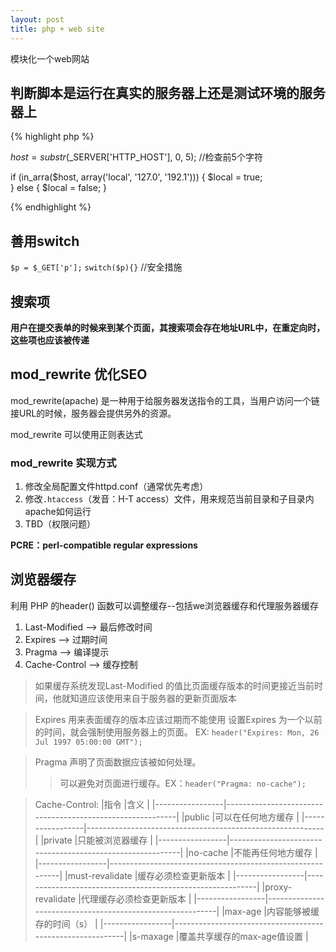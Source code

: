 ```yaml
---
layout: post
title: php + web site
---
```


模块化一个web网站

## 判断脚本是运行在真实的服务器上还是测试环境的服务器上

{% highlight php %}

$host = substr($_SERVER['HTTP_HOST'], 0, 5);		//检查前5个字符

if (in_arra($host, array('local', '127.0', '192.1'))) {
	$local = true;	
} else {
	$local = false;
}

{% endhighlight %}

## 善用switch

`$p = $_GET['p'];`
`switch($p){}`	//安全措施

## 搜索项

**用户在提交表单的时候来到某个页面，其搜索项会存在地址URL中，在重定向时，这些项也应该被传递**

## mod_rewrite 优化SEO

mod_rewrite(apache) 是一种用于给服务器发送指令的工具，当用户访问一个链接URL的时候，服务器会提供另外的资源。

mod_rewrite 可以使用正则表达式

### mod_rewrite 实现方式
1. 修改全局配置文件httpd.conf（通常优先考虑）
2. 修改`.htaccess`（发音：H-T access）文件，用来规范当前目录和子目录内apache如何运行
3. TBD（权限问题）

**PCRE：perl-compatible regular expressions**

## 浏览器缓存

利用 PHP 的header() 函数可以调整缓存--包括we浏览器缓存和代理服务器缓存
1. Last-Modified --> 最后修改时间
3. Expires --> 过期时间
4. Pragma --> 编译提示
2. Cache-Control --> 缓存控制

> 如果缓存系统发现Last-Modified 的值比页面缓存版本的时间更接近当前时间，他就知道应该使用来自于服务器的更新页面版本

> Expires 用来表面缓存的版本应该过期而不能使用
> 设置Expires 为一个以前的时间，就会强制使用服务器上的页面。
> EX: `header("Expires: Mon, 26 Jul 1997 05:00:00 GMT");`

> Pragma 声明了页面数据应该被如何处理。
>> 可以避免对页面进行缓存。EX：`header("Pragma: no-cache");`

> Cache-Control:
  |指令				|含义														|
  |-----------------|-----------------------------------------------------------|
  |public	        |可以在任何地方缓存											|
  |-----------------|-----------------------------------------------------------|
  |private	        |只能被浏览器缓存											|
  |-----------------|-----------------------------------------------------------|
  |no-cache	        |不能再任何地方缓存											|
  |-----------------|-----------------------------------------------------------|
  |must-revalidate	|缓存必须检查更新版本										|
  |-----------------|-----------------------------------------------------------|
  |proxy-revalidate	|代理缓存必须检查更新版本									|
  |-----------------|-----------------------------------------------------------|
  |max-age			|内容能够被缓存的时间（s）									|
  |-----------------|-----------------------------------------------------------|
  |s-maxage			|覆盖共享缓存的max-age值设置								|
